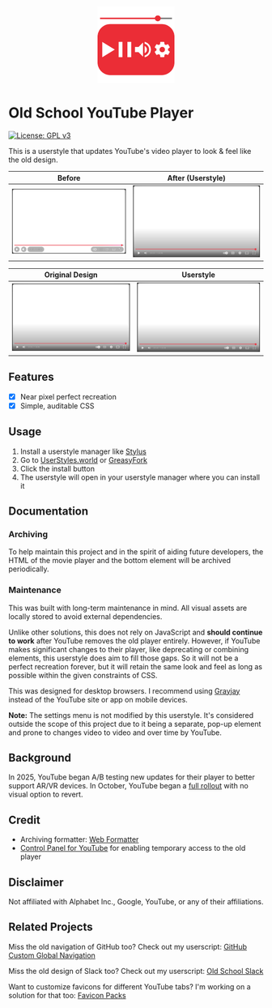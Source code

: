 <p align="center">
  <img
    height="30%"
    width="30%"
    src="img/logo.svg"
    alt="Old School YouTube Player"
    title="Old School YouTube Player"
  />
</p>

# Old School YouTube Player

[![License: GPL v3](https://img.shields.io/badge/license-GPLv3-blue.svg)](LICENSE)

This is a userstyle that updates YouTube's video player to look & feel like the old design.

| Before | After (Userstyle) |
|:-:|:-:|
| <img src = "img/screenshots/before-userstyle.png" alt = "YouTube player without userstyle" title = "YouTube player without userstyle" /> | <img src = "img/screenshots/after-userstyle.png" alt = "YouTube player with the userstyle applied" title = "YouTube player with the userstyle applied" /> |

| Original Design | Userstyle |
|:-:|:-:|
| <img src = "img/screenshots/original-design.png" alt = "YouTube player original design" title = "YouTube player original designd" /> | <img src = "img/screenshots/after-userstyle.png" alt = "YouTube player with the userstyle applied" title = "YouTube player with the userstyle applied" /> |

<tema>

## Features

- [x] Near pixel perfect recreation
- [x] Simple, auditable CSS

## Usage

1. Install a userstyle manager like [Stylus](https://add0n.com/stylus.html)
1. Go to [UserStyles.world](https://userstyles.world/style/24856/old-school-youtube-player) or [GreasyFork](https://greasyfork.org/en/scripts/553724-old-school-youtube-player)
1. Click the install button
1. The userstyle will open in your userstyle manager where you can install it

## Documentation

### Archiving

To help maintain this project and in the spirit of aiding future developers, the HTML of the movie player and the bottom element will be archived periodically.

### Maintenance

This was built with long-term maintenance in mind. All visual assets are locally stored to avoid external dependencies.

Unlike other solutions, this does not rely on JavaScript and **should continue to work** after YouTube removes the old player entirely. However, if YouTube makes significant changes to their player, like deprecating or combining elements, this userstyle does aim to fill those gaps. So it will not be a perfect recreation forever, but it will retain the same look and feel as long as possible within the given constraints of CSS.

This was designed for desktop browsers. I recommend using [Grayjay](https://grayjay.app/) instead of the YouTube site or app on mobile devices.

**Note:** The settings menu is not modified by this userstyle. It's considered outside the scope of this project due to it being a separate, pop-up element and prone to changes video to video and over time by YouTube.

## Background

In 2025, YouTube began A/B testing new updates for their player to better support AR/VR devices. In October, YouTube began a [full rollout](https://support.google.com/youtube/thread/380540176) with no visual option to revert.

## Credit

- Archiving formatter: [Web Formatter](https://webformatter.com/html)
- [Control Panel for YouTube](https://soitis.dev/control-panel-for-youtube) for enabling temporary access to the old player

## Disclaimer

Not affiliated with Alphabet Inc., Google, YouTube, or any of their affiliations.

## Related Projects

Miss the old navigation of GitHub too? Check out my userscript: [GitHub Custom Global Navigation](https://github.com/blakegearin/github-custom-global-navigation#readme)

Miss the old design of Slack too? Check out my userscript: [Old School Slack](https://github.com/blakegearin/old-school-slack#readme)

Want to customize favicons for different YouTube tabs? I'm working on a solution for that too: [Favicon Packs](https://github.com/blakegearin/favicon-packs#readme)
